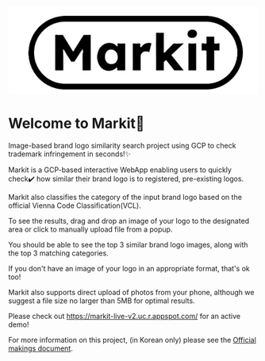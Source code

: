 ![Markit logo](https://github.com/hswon30/markit/blob/070455905658f00637200c1e4a2b33dc7f4338fb/markit_logo.jpg)

# Welcome to Markit🔎
Image-based brand logo similarity search project using GCP to check trademark infringement in seconds!✨

Markit is a GCP-based interactive WebApp enabling users to quickly check✔️ how similar their brand logo is to registered, pre-existing logos.

Markit also classifies the category of the input brand logo based on the official Vienna Code Classification(VCL). 

To see the results, drag and drop an image of your logo to the designated area or click to manually upload file from a popup.

You should be able to see the top 3 similar brand logo images, along with the top 3 matching categories.

If you don't have an image of your logo in an appropriate format, that's ok too! 

Markit also supports direct upload of photos from your phone, although we suggest a file size no larger than 5MB for optimal results. 

Please check out https://markit-live-v2.uc.r.appspot.com/ for an active demo!

For more information on this project, (in Korean only) please see the [Official makings document](https://github.com/hswon30/markit/blob/795d8c45eecb902d6c7be88b540b637fad740d5a/GCP_markit_%EB%B0%9C%ED%91%9C_%EC%B5%9C%EC%A2%85.pptx.pdf).
